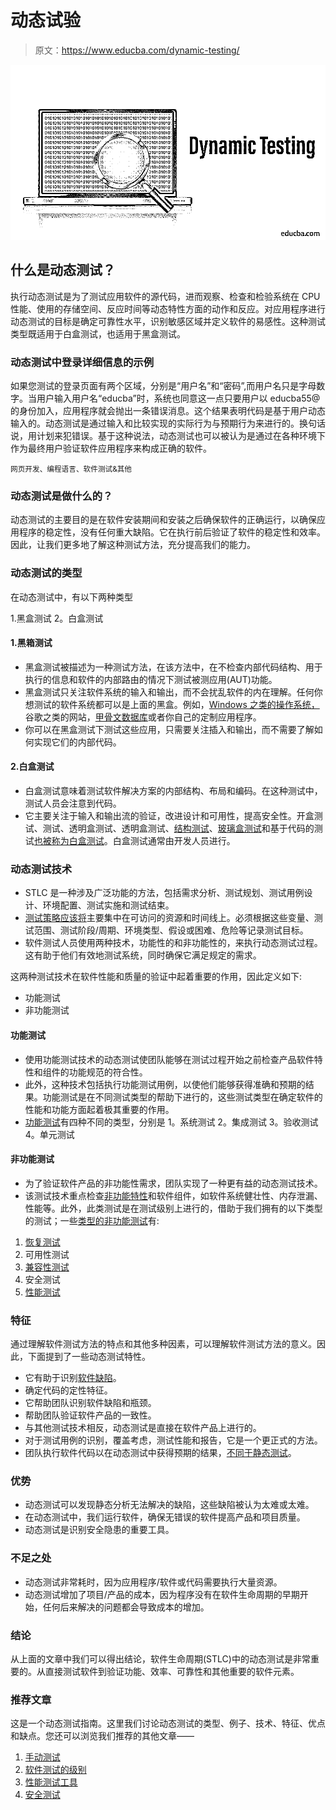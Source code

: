 # 动态试验

> 原文：<https://www.educba.com/dynamic-testing/>

![Dynamic Testing](img/3d1299d830f7866bcba3eb8275ae6050.png)



## 什么是动态测试？

执行动态测试是为了测试应用软件的源代码，进而观察、检查和检验系统在 CPU 性能、使用的存储空间、反应时间等动态特性方面的动作和反应。对应用程序进行动态测试的目标是确定可靠性水平，识别敏感区域并定义软件的易感性。这种测试类型既适用于白盒测试，也适用于黑盒测试。

### 动态测试中登录详细信息的示例

如果您测试的登录页面有两个区域，分别是“用户名”和“密码”,而用户名只是字母数字。当用户输入用户名“educba”时，系统也同意这一点只要用户以 educba55@的身份加入，应用程序就会抛出一条错误消息。这个结果表明代码是基于用户动态输入的。动态测试是通过输入和比较实现的实际行为与预期行为来进行的。换句话说，用计划来犯错误。基于这种说法，动态测试也可以被认为是通过在各种环境下作为最终用户验证软件应用程序来构成正确的软件。

<small>网页开发、编程语言、软件测试&其他</small>

### 动态测试是做什么的？

动态测试的主要目的是在软件安装期间和安装之后确保软件的正确运行，以确保应用程序的稳定性，没有任何重大缺陷。它在执行前后验证了软件的稳定性和效率。因此，让我们更多地了解这种测试方法，充分提高我们的能力。

### 动态测试的类型

在动态测试中，有以下两种类型

1.黑盒测试
2。白盒测试

#### 1.黑箱测试

*   黑盒测试被描述为一种测试方法，在该方法中，在不检查内部代码结构、用于执行的信息和软件的内部路由的情况下测试被测应用(AUT)功能。
*   黑盒测试只关注软件系统的输入和输出，而不会扰乱软件的内在理解。任何你想测试的软件系统都可以是上面的黑盒。例如，[Windows 之类的操作系统，](https://www.educba.com/introduction-to-windows/)谷歌之类的网站，[甲骨文数据库](https://www.educba.com/what-is-oracle-database/)或者你自己的定制应用程序。
*   你可以在黑盒测试下测试这些应用，只需要关注插入和输出，而不需要了解如何实现它们的内部代码。

#### 2.白盒测试

*   白盒测试意味着测试软件解决方案的内部结构、布局和编码。在这种测试中，测试人员会注意到代码。
*   它主要关注于输入和输出流的验证，改进设计和可用性，提高安全性。开盒测试、测试、透明盒测试、透明盒测试、[结构测试](https://www.educba.com/structural-testing/)、[玻璃盒测试](https://www.educba.com/glass-box-testing/)和基于代码的测试[也被称为白盒测试](https://www.educba.com/white-box-testing/)。白盒测试通常由开发人员进行。

### 动态测试技术

*   STLC 是一种涉及广泛功能的方法，包括需求分析、测试规划、测试用例设计、环境配置、测试实施和测试结束。
*   [测试策略应该将](https://www.educba.com/test-strategy/)主要集中在可访问的资源和时间线上。必须根据这些变量、测试范围、测试阶段/周期、环境类型、假设或困难、危险等记录测试目标。
*   软件测试人员使用两种技术，功能性的和非功能性的，来执行动态测试过程。这有助于他们有效地测试系统，同时确保它满足规定的需求。

这两种测试技术在软件性能和质量的验证中起着重要的作用，因此定义如下:

*   功能测试
*   非功能测试

#### 功能测试

*   使用功能测试技术的动态测试使团队能够在测试过程开始之前检查产品软件特性和组件的功能规范的符合性。
*   此外，这种技术包括执行功能测试用例，以使他们能够获得准确和预期的结果。功能测试是在不同测试类型的帮助下进行的，这些测试类型在确定软件的性能和功能方面起着极其重要的作用。
*   [功能测试](https://www.educba.com/functional-testing-tools/)有四种不同的类型，分别是
    1。系统测试
    2。集成测试
    3。验收测试
    4。单元测试

#### 非功能测试

*   为了验证软件产品的非功能性需求，团队实现了一种更有益的动态测试技术。
*   该测试技术重点检查[非功能特性](https://www.educba.com/functional-testing-vs-non-functional-testing/)和软件组件，如软件系统健壮性、内存泄漏、性能等。此外，此类测试是在测试级别上进行的，借助于我们拥有的以下类型的测试；一些[类型的非功能测试](https://www.educba.com/non-functional-testing/)有:

1.  [恢复测试](https://www.educba.com/recovery-testing/)
2.  可用性测试
3.  [兼容性测试](https://www.educba.com/compatibility-testing/)
4.  安全测试
5.  [性能测试](https://www.educba.com/performance-testing-life-cycle/)

### 特征

通过理解软件测试方法的特点和其他多种因素，可以理解软件测试方法的意义。因此，下面提到了一些动态测试特性。

*   它有助于识别[软件缺陷](https://www.educba.com/what-is-defect/)。
*   确定代码的定性特征。
*   它帮助团队识别软件缺陷和瓶颈。
*   帮助团队验证软件产品的一致性。
*   与其他测试技术相反，动态测试是直接在软件产品上进行的。
*   对于测试用例的识别，覆盖考虑，测试性能和报告，它是一个更正式的方法。
*   团队执行软件代码以在动态测试中获得预期的结果，[不同于静态测试](https://www.educba.com/static-testing/)。

### 优势

*   动态测试可以发现静态分析无法解决的缺陷，这些缺陷被认为太难或太难。
*   在动态测试中，我们运行软件，确保无错误的软件提高产品和项目质量。
*   动态测试是识别安全隐患的重要工具。

### 不足之处

*   动态测试非常耗时，因为应用程序/软件或代码需要执行大量资源。
*   动态测试增加了项目/产品的成本，因为程序没有在软件生命周期的早期开始，任何后来解决的问题都会导致成本的增加。

### 结论

从上面的文章中我们可以得出结论，软件生命周期(STLC)中的动态测试是非常重要的。从直接测试软件到验证功能、效率、可靠性和其他重要的软件元素。

### 推荐文章

这是一个动态测试指南。这里我们讨论动态测试的类型、例子、技术、特征、优点和缺点。您还可以浏览我们推荐的其他文章——

1.  [手动测试](https://www.educba.com/manual-testing/)
2.  [软件测试的级别](https://www.educba.com/levels-of-software-testing/)
3.  [性能测试工具](https://www.educba.com/performance-testing-tools/)
4.  [安全测试](https://www.educba.com/security-testing/)





